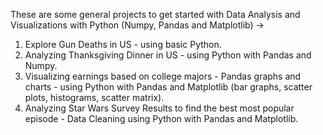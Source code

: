  These are some general projects to get started with Data Analysis and Visualizations with Python (Numpy, Pandas and Matplotlib) ->    
1) Explore Gun Deaths in US - using basic Python.     
2) Analyzing Thanksgiving Dinner in US - using Python with Pandas and Numpy.    
3) Visualizing earnings based on college majors - Pandas graphs and charts - using Python with Pandas and Matplotlib (bar graphs, scatter   plots, histograms, scatter matrix).    
4) Analyzing Star Wars Survey Results to find the best most popular episode - Data Cleaning using Python with Pandas and Matplotlib.  
